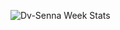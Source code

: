 ![Dv-Senna Week Stats](https://github-readme-stats.vercel.app/api/wakatime?username=Dv-Senna&api_domain=wakapi.dev&bg_color=1A202C&title_color=2F855A&icon_color=2F855A&text_color=ffffff&custom_title=Dv-Senna%20Week%20Stats&layout=compact)

<!--
**Dv-Senna/Dv-Senna** is a ✨ _special_ ✨ repository because its `README.md` (this file) appears on your GitHub profile.

Here are some ideas to get you started:

- 🔭 I’m currently working on ...
- 🌱 I’m currently learning ...
- 👯 I’m looking to collaborate on ...
- 🤔 I’m looking for help with ...
- 💬 Ask me about ...
- 📫 How to reach me: ...
- 😄 Pronouns: ...
- ⚡ Fun fact: ...
-->
